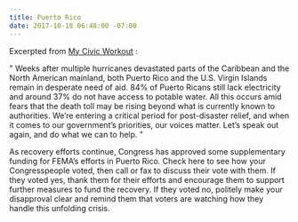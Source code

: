 ```yaml
---
title: Puerto Rico
date: 2017-10-18 06:48:00 -07:00
---
```


Excerpted from [My Civic Workout](https://www.mycivicworkout.com/) :

"  Weeks after multiple hurricanes devastated parts of the Caribbean and the North American mainland, both Puerto Rico and the U.S. Virgin Islands remain in desperate need of aid. 84% of Puerto Ricans still lack electricity and around 37% do not have access to potable water. All this occurs amid fears that the death toll may be rising beyond what is currently known to authorities. We’re entering a critical period for post-disaster relief, and when it comes to our government’s priorities, our voices matter. Let’s speak out again, and do what we can to help.  "

As recovery efforts continue, Congress has approved some supplementary funding for FEMA’s efforts in Puerto Rico. Check here to see how your Congresspeople voted, then call or fax to discuss their vote with them. If they voted yes, thank them for their efforts and encourage them to support further measures to fund the recovery. If they voted no, politely make your disapproval clear and remind them that voters are watching how they handle this unfolding crisis.